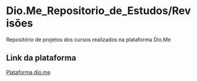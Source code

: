 # Dio.Me_Repositorio_de_Estudos/Revisões
Repositório de projetos dos cursos realizados na plataforma Dio.Me

## Link da plataforma

[Plataforma dio.me](https://www.dio.me/)
